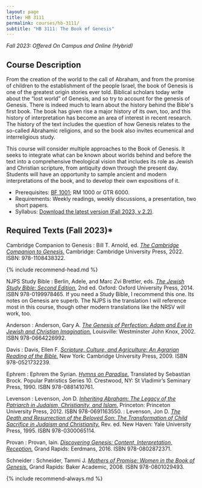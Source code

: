 ```yaml
---
layout: page
title: HB 3111
permalink: courses/hb-3111/
subtitle: "HB 3111: The Book of Genesis"
---
```


*Fall 2023: Offered On Campus and Online (Hybrid)*

## Course Description

From the creation of the world to the call of Abraham, and from the
promise of children to the establishment of the people Israel, the book
of Genesis is one of the greatest origin stories ever told. Biblical
scholars today write about the “lost world” of Genesis, and so try to
account for the genesis of Genesis. There is indeed much to learn about
the history behind the Bible's first book. The book has given rise a
major history of its own, too, and this history of interpretation has
become an area of interest in recent research. The history of the text
includes the question of how Genesis relates to the so-called Abrahamic
religions, and so the book also invites ecumenical and interreligious
study.

This course will consider multiple approaches to the Book of Genesis. It
seeks to integrate what can be known about worlds behind and before the
text into a comprehensive theological vision that includes its role as
Jewish and Christian scripture, from antiquity down through the present
day. Students will have an opportunity to sample ancient and modern
interpretations of the book, and to develop their own expositions of it.

- Prerequisites: [BF 1001](../bf-1001/); RM 1000 or GTR 6000.
- Requirements: Weekly readings, weekly discussions, a presentation, two short papers.
- Syllabus: [Download the latest version (Fall 2023, v 2.2)](https://github.com/danieldriver/Syllabi/raw/master/HB/HB%203111-Genesis-Driver%202023.pdf).

## Required Texts (Fall 2023)*

Cambridge Companion to Genesis
: Bill T. Arnold, ed. [*The Cambridge Companion to Genesis.*](https://amzn.to/3Q7ZnVO) Cambridge: Cambridge University Press, 2022. ISBN: 978-1108438322.

{% include recommend-head.md %}

NJPS Study Bible
: Berlin, Adele, and Marc Zvi Brettler, eds. [*The Jewish Study Bible: Second Edition.*](https://amzn.to/3O5Paqr) 2nd ed. Oxford: Oxford University Press, 2014. ISBN 978-0199978465. If you need a Study Bible, I recommend this one. Its notes on Genesis are superb. The NJPS is the translation I will reference most in this course, though other modern translations like the NRSV will work, too.

Anderson
: Anderson, Gary A. [*The Genesis of Perfection: Adam and Eve in Jewish and Christian Imagination.*](https://amzn.to/3PDqNCt) Louisville: Westminster John Knox, 2002. ISBN 978-0664226992.

Davis
: Davis, Ellen F. [*Scripture, Culture, and Agriculture: An Agrarian Reading of the Bible.*](https://amzn.to/465CO90) New York: Cambridge University Press, 2009. ISBN 978-0521732239.

Ephrem
: Ephrem the Syrian. [*Hymns on Paradise.*](https://amzn.to/44JpFBq) Translated by Sebastian Brock. Popular Patristics Series 10. Crestwood, NY: St Vladimir’s Seminary Press, 1990. ISBN 978-0881410761.

Levenson
: Levenson, Jon D. [*Inheriting Abraham: The Legacy of the Patriarch in Judaism, Christianity, and Islam.*](http://amzn.to/2joigFe) Princeton: Princeton University Press, 2012. ISBN 978-0691163550.
: Levenson, Jon D. [*The Death and Resurrection of the Beloved Son: The Transformation of Child Sacrifice in Judaism and Christianity.*](https://amzn.to/48c43k4) Rev. ed. New Haven: Yale University Press, 1995. ISBN 978-0300065114.

Provan
: Provan, Iain. [*Discovering Genesis: Content, Interpretation, Reception.*](http://amzn.to/2jQobiU) Grand Rapids: Eerdmans, 2016. ISBN 978-0802872371.

Schneider
: Schneider, Tammi J. [*Mothers of Promise: Women in the Book of Genesis.*](https://amzn.to/3ZhnO5V) Grand Rapids: Baker Academic, 2008. ISBN 978-0801029493.


{% include recommend-always.md %}

